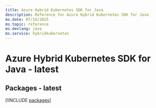 ```yaml
---
title: Azure Hybrid Kubernetes SDK for Java
description: Reference for Azure Hybrid Kubernetes SDK for Java
ms.date: 07/16/2025
ms.topic: reference
ms.devlang: java
ms.service: hybridkubernetes
---
```

# Azure Hybrid Kubernetes SDK for Java - latest
## Packages - latest
[!INCLUDE [packages](hybrid-kubernetes-index.md)]